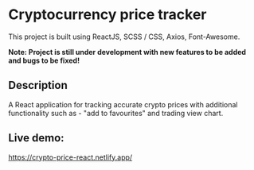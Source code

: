 # Cryptocurrency price tracker

This project is built using ReactJS, SCSS / CSS, Axios, Font-Awesome.

**Note: Project is still under development with new features to be added and bugs to be fixed!**

## Description

A React application for tracking accurate crypto prices with additional functionality such as - "add to favourites" and trading view chart.

## Live demo:

https://crypto-price-react.netlify.app/


